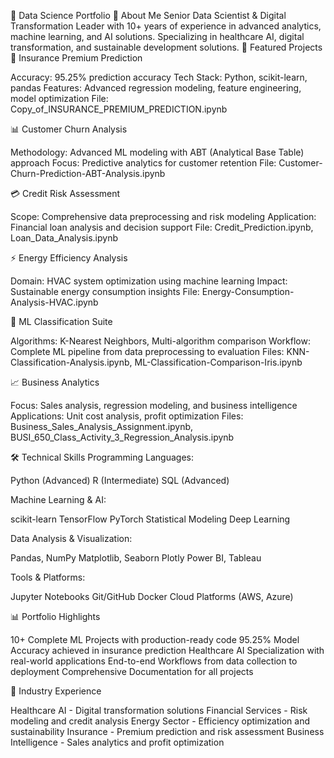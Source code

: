 🚀 Data Science Portfolio
👋 About Me
Senior Data Scientist & Digital Transformation Leader with 10+ years of experience in advanced analytics, machine learning, and AI solutions. Specializing in healthcare AI, digital transformation, and sustainable development solutions.
🔬 Featured Projects
🏥 Insurance Premium Prediction

Accuracy: 95.25% prediction accuracy
Tech Stack: Python, scikit-learn, pandas
Features: Advanced regression modeling, feature engineering, model optimization
File: Copy_of_INSURANCE_PREMIUM_PREDICTION.ipynb

📊 Customer Churn Analysis

Methodology: Advanced ML modeling with ABT (Analytical Base Table) approach
Focus: Predictive analytics for customer retention
File: Customer-Churn-Prediction-ABT-Analysis.ipynb

💳 Credit Risk Assessment

Scope: Comprehensive data preprocessing and risk modeling
Application: Financial loan analysis and decision support
File: Credit_Prediction.ipynb, Loan_Data_Analysis.ipynb

⚡ Energy Efficiency Analysis

Domain: HVAC system optimization using machine learning
Impact: Sustainable energy consumption insights
File: Energy-Consumption-Analysis-HVAC.ipynb

🎯 ML Classification Suite

Algorithms: K-Nearest Neighbors, Multi-algorithm comparison
Workflow: Complete ML pipeline from data preprocessing to evaluation
Files: KNN-Classification-Analysis.ipynb, ML-Classification-Comparison-Iris.ipynb

📈 Business Analytics

Focus: Sales analysis, regression modeling, and business intelligence
Applications: Unit cost analysis, profit optimization
Files: Business_Sales_Analysis_Assignment.ipynb, BUSI_650_Class_Activity_3_Regression_Analysis.ipynb

🛠️ Technical Skills
Programming Languages:

Python (Advanced)
R (Intermediate)
SQL (Advanced)

Machine Learning & AI:

scikit-learn
TensorFlow
PyTorch
Statistical Modeling
Deep Learning

Data Analysis & Visualization:

Pandas, NumPy
Matplotlib, Seaborn
Plotly
Power BI, Tableau

Tools & Platforms:

Jupyter Notebooks
Git/GitHub
Docker
Cloud Platforms (AWS, Azure)

📊 Portfolio Highlights

10+ Complete ML Projects with production-ready code
95.25% Model Accuracy achieved in insurance prediction
Healthcare AI Specialization with real-world applications
End-to-end Workflows from data collection to deployment
Comprehensive Documentation for all projects

🎯 Industry Experience

Healthcare AI - Digital transformation solutions
Financial Services - Risk modeling and credit analysis
Energy Sector - Efficiency optimization and sustainability
Insurance - Premium prediction and risk assessment
Business Intelligence - Sales analytics and profit optimization
